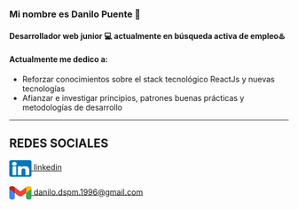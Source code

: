 ### Mi nombre es Danilo Puente 👋
#### Desarrollador web junior 💻 actualmente en **búsqueda activa** de empleo♨️


#### Actualmente me dedico a:

- Reforzar conocimientos sobre el stack tecnológico ReactJs y nuevas tecnologías
- Afianzar e investigar principios, patrones buenas prácticas y metodologías de desarrollo
___

## REDES SOCIALES
<a href="https://www.linkedin.com/in/danilo-santiago-puente/" target="blank"><img align="center" src="/icons/iconoin.png" alt="danilo puente" height="30" width="40" /> 
 linkedin</a>

<a href="mailto:danilo.dspm.1996@gmail.com " target="blank"><img align="center" src="/icons/iconogmail2.webp" alt="danilo santiago puente martinez" height="30" width="40" />  danilo.dspm.1996@gmail.com</a>
<!--
**danilok23/danilok23** is a ✨ _special_ ✨ repository because its `README.md` (this file) appears on your GitHub profile.

Here are some ideas to get you started:

- 🔭 I’m currently working on ...
- 🌱 I’m currently learning ...
- 👯 I’m looking to collaborate on ...
- 🤔 I’m looking for help with ...
- 💬 Ask me about ...
- 📫 How to reach me: ...
- 😄 Pronouns: ...
- ⚡ Fun fact: ...
-->

